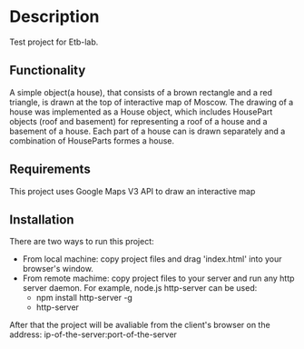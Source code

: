 # Description

Test project for Etb-lab.

## Functionality

A simple object(a house), that consists of a brown rectangle and a red triangle, is drawn at the top of interactive map of Moscow. The drawing of a house was implemented as a House object, which includes HousePart objects (roof and basement) for representing a roof of a house and a basement of a house. Each part of a house can is drawn separately and a combination of HouseParts formes a house.   

## Requirements

This project uses Google Maps V3 API to draw an interactive map

## Installation

There are two ways to run this project:
* From local machine: copy project files and drag 'index.html' into your browser's window.
* From remote machime: copy project files to your server and run any http server daemon. For example, node.js http-server can be used:
    * npm install http-server -g
    * http-server

After that the project will be avaliable from the client's browser on the address: ip-of-the-server:port-of-the-server
